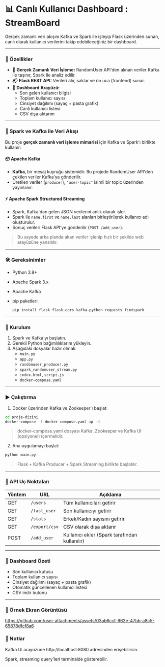 
# 📊 Canlı Kullanıcı Dashboard : StreamBoard

Gerçek zamanlı veri akışını Kafka ve Spark ile işleyip Flask üzerinden sunan, canlı olarak kullanıcı verilerini takip edebileceğiniz bir dashboard.

---

### 🚀 Özellikler

- 🎯 **Gerçek Zamanlı Veri İşleme:** RandomUser API'den alınan veriler Kafka ile taşınır, Spark ile analiz edilir.
- 📬 **Flask REST API:** Verileri alır, saklar ve ön uca (frontend) sunar.
- 👥 **Dashboard Arayüzü:**
  - Son gelen kullanıcı bilgisi
  - Toplam kullanıcı sayısı
  - Cinsiyet dağılımı (sayaç + pasta grafik)
  - Canlı kullanıcı listesi
  - CSV dışa aktarım

---

### 🧠 Spark ve Kafka ile Veri Akışı

Bu proje **gerçek zamanlı veri işleme mimarisi** için Kafka ve Spark'ı birlikte kullanır:

#### 📦 Apache Kafka

- **Kafka**, bir mesaj kuyruğu sistemidir. Bu projede RandomUser API'den çekilen veriler Kafka'ya gönderilir.
- Üretilen veriler (`producer`), `"user-topic"` isimli bir topic üzerinden yayınlanır.

#### ⚡ Apache Spark Structured Streaming

- Spark, Kafka'dan gelen JSON verilerini anlık olarak işler.
- Spark ile `name.first` ve `name.last` alanları birleştirilerek kullanıcı adı oluşturulur.
- Sonuç verileri Flask API'ye gönderilir (`POST /add_user`).

> Bu sayede arka planda akan veriler işlenip hızlı bir şekilde web arayüzüne yansıtılır.

---

### 🛠 Gereksinimler

- Python 3.8+
- Apache Spark 3.x
- Apache Kafka
- pip paketleri:

  ```bash
  pip install flask flask-cors kafka-python requests findspark
  ```

---

### 🔧 Kurulum

1. Spark ve Kafka'yı başlatın.
2. Gerekli Python bağımlılıklarını yükleyin.
3. Aşağıdaki dosyalar hazır olmalı:
   - `main.py`
   - `app.py`
   - `randomuser_producer.py`
   - `spark_randomuser_stream.py`
   - `index.html`, `script.js`
   - `docker-compose.yaml`

---

### ▶️ Çalıştırma

1. Docker üzerinden Kafka ve Zookeeper'ı başlat:
```bash
cd proje-dizini
docker-compose -f docker-compose.yaml up -d
```
> docker-compose.yaml dosyası Kafka, Zookeeper ve Kafka UI (opsiyonel) içermelidir.

2. Ana uygulamayı başlat:

```bash
python main.py
```

> Flask + Kafka Producer + Spark Streaming birlikte başlatılır.

---

### 📁 API Uç Noktaları

| Yöntem | URL               | Açıklama                 |
|--------|-------------------|--------------------------|
| GET    | `/users`          | Tüm kullanıcıları getirir |
| GET    | `/last_user`      | Son kullanıcıyı getirir   |
| GET    | `/stats`          | Erkek/Kadın sayısını getirir |
| GET    | `/export/csv`     | CSV olarak dışa aktarır  |
| POST   | `/add_user`       | Kullanıcı ekler (Spark tarafından kullanılır) |

---

### 📸 Dashboard Özeti

- Son kullanıcı kutusu
- Toplam kullanıcı sayısı
- Cinsiyet dağılımı (sayaç + pasta grafik)
- Otomatik güncellenen kullanıcı listesi
- CSV indir butonu

---

### 📂 Örnek Ekran Görüntüsü



https://github.com/user-attachments/assets/03ab6ccf-662e-47bb-a8c5-65878dfcf8a6


### 🧩 Notlar

Kafka UI arayüzüne http://localhost:8080 adresinden erişebilirsin.

Spark, streaming query'leri terminalde gösterebilir.
